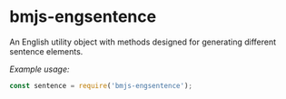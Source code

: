 # bmjs-engsentence
An English utility object with methods designed for generating different sentence elements.

*Example usage:*
```javascript
const sentence = require('bmjs-engsentence');

```

